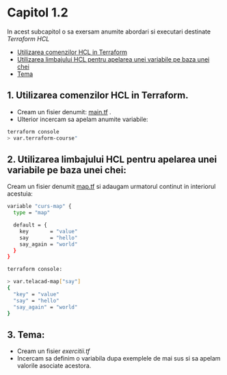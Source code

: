 # Capitol 1.2

In acest subcapitol o sa exersam anumite abordari si executari destinate *Terraform HCL*

- [Utilizarea comenzilor HCL in Terraform](#1-utilizarea-comenzilor-hcl-in-terraform)
- [Utilizarea limbajului HCL pentru apelarea unei variabile pe baza unei chei](#2-utilizarea-limbajului-hcl-pentru-apelarea-unei-variabile-pe-baza-unei-chei)
- [Tema](#3-tema)


## 1. Utilizarea comenzilor HCL in Terraform.

- Cream un fisier denumit: [main.tf](main.tf) .
- Ulterior incercam sa apelam anumite variabile:

```bash
terraform console
> var.terraform-course"
```

## 2. Utilizarea limbajului HCL pentru apelarea unei variabile pe baza unei chei:

Cream un fisier denumit [map.tf](map.tf) si adaugam urmatorul continut in interiorul acestuia:
```bash
variable "curs-map" {
  type = "map"

  default = {
    key       = "value"
    say       = "hello"
    say_again = "world"
  }
}

terraform console:

> var.telacad-map["say"]
{
  "key" = "value"
  "say" = "hello"
  "say_again" = "world"
}
```

## 3. Tema:

 - Cream un fisier *exercitii.tf*
 - Incercam sa definim o variabila dupa exemplele de mai sus si sa apelam valorile asociate acestora.


